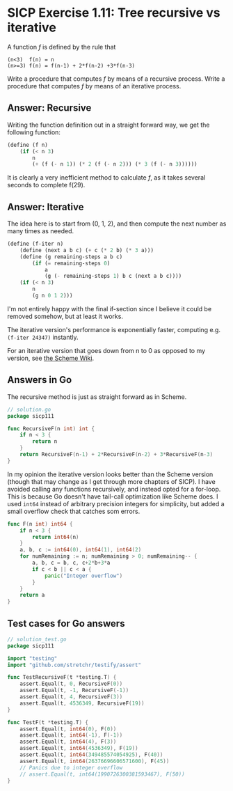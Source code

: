 # SICP Exercise 1.11: Tree recursive vs iterative

A function *f* is defined by the rule that

	(n<3)  f(n) = n
	(n>=3) f(n) = f(n-1) + 2*f(n-2) +3*f(n-3)

Write a procedure that computes *f* by means of a recursive process.
Write a procedure that computes *f* by means of an iterative process.

## Answer: Recursive

Writing the function definition out in a straight forward way,
we get the following function:

```scheme
(define (f n)
	(if (< n 3)
		n
		(+ (f (- n 1)) (* 2 (f (- n 2))) (* 3 (f (- n 3))))))
```

It is clearly a very inefficient method to calculate *f*, as it
takes several seconds to complete f(29).

## Answer: Iterative

The idea here is to start from (0, 1, 2), and then
compute the next number as many times as needed.

```scheme
(define (f-iter n)
	(define (next a b c) (+ c (* 2 b) (* 3 a)))
	(define (g remaining-steps a b c)
		(if (= remaining-steps 0)
			a
			(g (- remaining-steps 1) b c (next a b c))))
	(if (< n 3)
		n
		(g n 0 1 2)))
```

I'm not entirely happy with the final if-section since I believe it could be
removed somehow, but at least it works.

The iterative version's performance is exponentially faster, computing e.g. `(f-iter 24347)` instantly.

For an iterative version that goes down from n to 0 as opposed to my version, see [the Scheme Wiki](http://community.schemewiki.org/?sicp-ex-1.11).

## Answers in Go

The recursive method is just as straight forward as in Scheme.

```go
// solution.go
package sicp111

func RecursiveF(n int) int {
	if n < 3 {
		return n
	}
	return RecursiveF(n-1) + 2*RecursiveF(n-2) + 3*RecursiveF(n-3)
}
```

In my opinion the iterative version looks better than the Scheme version 
(though that may change as I get through more chapters of SICP).
I have avoided calling any functions recursively, and instead opted
for a for-loop. This is because Go doesn't have tail-call optimization like Scheme does.
I used `int64` instead of arbitrary precision integers for simplicity,
but added a small overflow check that catches som errors.

```go
func F(n int) int64 {
	if n < 3 {
		return int64(n)
	}
	a, b, c := int64(0), int64(1), int64(2)
	for numRemaining := n; numRemaining > 0; numRemaining-- {
		a, b, c = b, c, c+2*b+3*a
		if c < b || c < a {
			panic("Integer overflow")
		}
	}
	return a
}
```

## Test cases for Go answers

```go
// solution_test.go
package sicp111

import "testing"
import "github.com/stretchr/testify/assert"

func TestRecursiveF(t *testing.T) {
	assert.Equal(t, 0, RecursiveF(0))
	assert.Equal(t, -1, RecursiveF(-1))
	assert.Equal(t, 4, RecursiveF(3))
	assert.Equal(t, 4536349, RecursiveF(19))
}

func TestF(t *testing.T) {
	assert.Equal(t, int64(0), F(0))
	assert.Equal(t, int64(-1), F(-1))
	assert.Equal(t, int64(4), F(3))
	assert.Equal(t, int64(4536349), F(19))
	assert.Equal(t, int64(349485574054925), F(40))
	assert.Equal(t, int64(26376696606571600), F(45))
	// Panics due to integer overflow
	// assert.Equal(t, int64(1990726300381593467), F(50))
}
```
